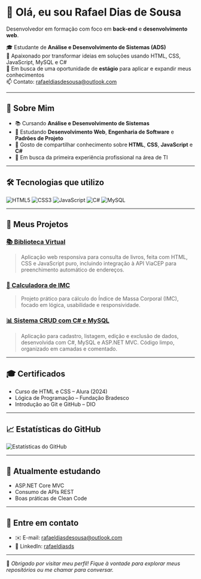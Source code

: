 # 👋 Olá, eu sou Rafael Dias de Sousa

Desenvolvedor em formação com foco em **back-end** e **desenvolvimento web**.

🎓 Estudante de **Análise e Desenvolvimento de Sistemas (ADS)**  
🌱 Apaixonado por transformar ideias em soluções usando HTML, CSS, JavaScript, MySQL e C#  
💼 Em busca de uma oportunidade de **estágio** para aplicar e expandir meus conhecimentos  
📫 Contato: [rafaeldiasdesousa@outlook.com](mailto:rafaeldiasdesousa@outlook.com)

---

## 🚀 Sobre Mim

- 📚 Cursando **Análise e Desenvolvimento de Sistemas**
- 🌱 Estudando **Desenvolvimento Web**, **Engenharia de Software** e **Padrões de Projeto**
- 💬 Gosto de compartilhar conhecimento sobre **HTML**, **CSS**, **JavaScript** e **C#**
- 💼 Em busca da primeira experiência profissional na área de TI

---

## 🛠️ Tecnologias que utilizo

![HTML5](https://img.shields.io/badge/-HTML5-E34F26?style=flat&logo=html5&logoColor=white)
![CSS3](https://img.shields.io/badge/-CSS3-1572B6?style=flat&logo=css3&logoColor=white)
![JavaScript](https://img.shields.io/badge/-JavaScript-F7DF1E?style=flat&logo=javascript&logoColor=black)
![C#](https://img.shields.io/badge/-C%23-239120?style=flat&logo=c-sharp&logoColor=white)
![MySQL](https://img.shields.io/badge/-MySQL-4479A1?style=flat&logo=mysql&logoColor=white)

---

## 📂 Meus Projetos

### [📚 Biblioteca Virtual](https://github.com/rafaeldiasds/biblioteca-virtual)
> Aplicação web responsiva para consulta de livros, feita com HTML, CSS e JavaScript puro, incluindo integração à API ViaCEP para preenchimento automático de endereços.

### [🧮 Calculadora de IMC](https://github.com/rafaeldiasds/calculadora-imc)
> Projeto prático para cálculo do Índice de Massa Corporal (IMC), focado em lógica, usabilidade e responsividade.

### [📊 Sistema CRUD com C# e MySQL](https://github.com/rafaeldiasds/sistema-crud)
> Aplicação para cadastro, listagem, edição e exclusão de dados, desenvolvida com C#, MySQL e ASP.NET MVC. Código limpo, organizado em camadas e comentado.

---

## 🎓 Certificados

- Curso de HTML e CSS – Alura (2024)
- Lógica de Programação – Fundação Bradesco
- Introdução ao Git e GitHub – DIO

---

## 📈 Estatísticas do GitHub

![Estatísticas do GitHub](https://github-readme-stats.vercel.app/api?username=rafaeldiasds&show_icons=true&theme=dracula)

---

## 📅 Atualmente estudando

- ASP.NET Core MVC
- Consumo de APIs REST
- Boas práticas de Clean Code

---

## 📧 Entre em contato

- ✉️ E-mail: [rafaeldiasdesousa@outlook.com](mailto:rafaeldiasdesousa@outlook.com)
- 💼 LinkedIn: [rafaeldiasds](https://www.linkedin.com/in/rafaeldiasds/)

---

🌟 *Obrigado por visitar meu perfil! Fique à vontade para explorar meus repositórios ou me chamar para conversar.*